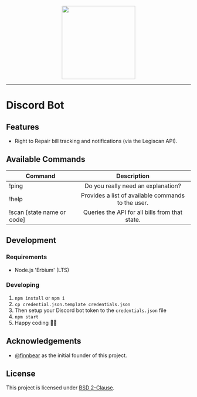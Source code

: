 <p align="center">
  <img src="https://raw.githubusercontent.com/fixmyrights/discord-bot/master/.github/logo.png" width="200px" alt=""/>
</p>

<hr>

# Discord Bot

## Features

-   Right to Repair bill tracking and notifications (via the Legiscan API).

## Available Commands

| Command                    |                    Description                     |
| -------------------------- | :------------------------------------------------: |
| !ping                      |         Do you really need an explanation?         |
| !help                      | Provides a list of available commands to the user. |
| !scan [state name or code] |   Queries the API for all bills from that state.   |

## Development

### Requirements

-   Node.js 'Erbium' (LTS)

### Developing

1. `npm install` or `npm i`
2. `cp credential.json.template credentials.json`
3. Then setup your Discord bot token to the `credentials.json` file
4. `npm start`
5. Happy coding 🎉🙌

## Acknowledgements

-   [@finnbear](https://www.gitlab.com/finnbear) as the initial founder of this project.

## License

This project is licensed under [BSD 2-Clause](https://spdx.org/licenses/BSD-2-Clause.html).
